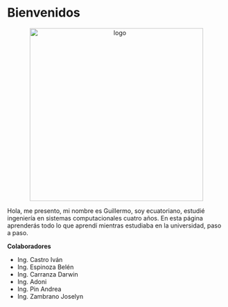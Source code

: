 # Bienvenidos

<div style="text-align: center;">

[<img :src="$withBase('/img/logo.png')" alt="logo" width="400" height="400">](https://www.youtube.com/AprendiendoconGuillermo?sub_confirmation=1)

</div>

Hola, me presento, mi nombre es Guillermo, soy ecuatoriano, estudié ingeniería en sistemas computacionales cuatro años. En esta página aprenderás todo lo que aprendí mientras estudiaba en la universidad, paso a paso.

<About-Course />


**Colaboradores**
* Ing. Castro Iván
* Ing. Espinoza Belén
* Ing. Carranza Darwin
* Ing. Adoni
* Ing. Pin Andrea
* Ing. Zambrano Joselyn

